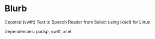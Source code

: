 # Blurb
Cepstral (swift) Text to Speech Reader from Select using (xsel) for Linux

Dependencies: padsp, swift, xsel
